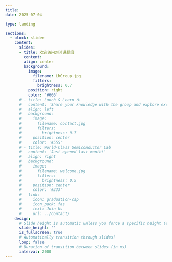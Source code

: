 ```yaml
---
title: 
date: 2025-07-04

type: landing

sections:
  - block: slider
    content:
      slides:
      - title: 欢迎访问刘鸿课题组
        content: 
        align: center
        background:
          image:
            filename: LhGroup.jpg
            filters:
              brightness: 0.7
          position: right
          color: '#666'
      # - title: Lunch & Learn ☕️
      #   content: 'Share your knowledge with the group and explore exciting new topics together!'
      #   align: left
      #   background:
      #     image:
      #       filename: contact.jpg
      #       filters:
      #         brightness: 0.7
      #     position: center
      #     color: '#555'
      # - title: World-Class Semiconductor Lab
      #   content: 'Just opened last month!'
      #   align: right
      #   background:
      #     image:
      #       filename: welcome.jpg
      #       filters:
      #         brightness: 0.5
      #     position: center
      #     color: '#333'
      #   link:
      #     icon: graduation-cap
      #     icon_pack: fas
      #     text: Join Us
      #     url: ../contact/
    design:
      # Slide height is automatic unless you force a specific height (e.g. '400px')
      slide_height: ''
      is_fullscreen: true
      # Automatically transition through slides?
      loop: false
      # Duration of transition between slides (in ms)
      interval: 2000
---
```

